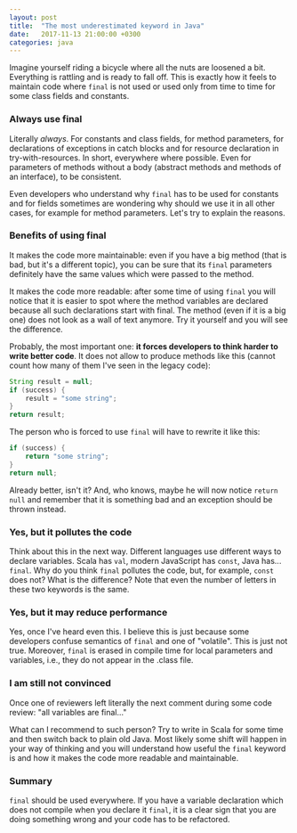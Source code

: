 ```yaml
---
layout: post
title:  "The most underestimated keyword in Java"
date:   2017-11-13 21:00:00 +0300
categories: java
---
```


Imagine yourself riding a bicycle where all the nuts are loosened a bit. Everything is rattling and is ready to fall off. This is exactly how it feels to maintain code where `final` is not used or used only from time to time for some class fields and constants.

### Always use final

Literally _always_. For constants and class fields, for method parameters, for declarations of exceptions in catch blocks and for resource declaration in try-with-resources. In short, everywhere where possible. Even for parameters of methods without a body (abstract methods and methods of an interface), to be consistent.

Even developers who understand why `final` has to be used for constants and for fields sometimes are wondering why should we use it in all other cases, for example for method parameters. Let's try to explain the reasons.

### Benefits of using final

It makes the code more maintainable: even if you have a big method (that is bad, but it's a different topic), you can be sure that its `final` parameters definitely have the same values which were passed to the method.

It makes the code more readable: after some time of using `final` you will notice that it is easier to spot where the method variables are declared because all such declarations start with final. The method (even if it is a big one) does not look as a wall of text anymore. Try it yourself and you will see the difference.

Probably, the most important one: __it forces developers to think harder to write better code__. It does not allow to produce methods like this (cannot count how many of them I've seen in the legacy code):
```java
String result = null;
if (success) {
    result = "some string";
}
return result;
```
The person who is forced to use `final` will have to rewrite it like this:
```java
if (success) {
    return "some string";
}
return null;
```
Already better, isn't it? And, who knows, maybe he will now notice `return null` and remember that it is something bad and an exception should be thrown instead.

### Yes, but it pollutes the code

Think about this in the next way. Different languages use different ways to declare variables. Scala has `val`, modern JavaScript has `const`, Java has... `final`. Why do you think `final` pollutes the code, but, for example, `const` does not? What is the difference? Note that even the number of letters in these two keywords is the same.

### Yes, but it may reduce performance

Yes, once I've heard even this. I believe this is just because some developers confuse semantics of `final` and one of "volatile". This is just not true. Moreover, `final` is erased in compile time for local parameters and variables, i.e., they do not appear in the .class file.

### I am still not convinced

Once one of reviewers left literally the next comment during some code review: "all variables are final..."

What can I recommend to such person? Try to write in Scala for some time and then switch back to plain old Java. Most likely some shift will happen in your way of thinking and you will understand how useful the `final` keyword is and how it makes the code more readable and maintainable.

### Summary

`final` should be used everywhere. If you have a variable declaration which does not compile when you declare it `final`, it is a clear sign that you are doing something wrong and your code has to be refactored.